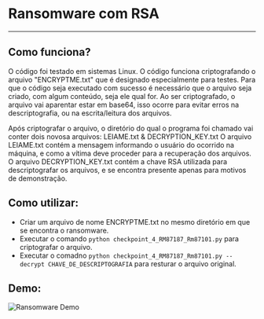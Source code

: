 # Ransomware com RSA
---

## Como funciona?
O código foi testado em sistemas Linux. O código funciona criptografando o arquivo "ENCRYPTME.txt" que é designado especialmente para testes.
Para que o código seja executado com sucesso é necessário que o arquivo seja criado, com algum conteúdo, seja ele qual for. Ao ser criptografado,
o arquivo vai aparentar estar em base64, isso ocorre para evitar erros na descriptografia, ou na escrita/leitura dos arquivos.

Após criptografar o arquivo, o diretório do qual o programa foi chamado vai conter dois novosa arquivos: LEIAME.txt & DECRYPTION_KEY.txt
O arquivo LEIAME.txt contém a mensagem informando o usuário do ocorrido na máquina, e como a vítima deve proceder para a recuperação dos arquivos.
O arquivo DECRYPTION_KEY.txt contém a chave RSA utilizada para descriptografar os arquivos, e se encontra presente apenas para motivos de demonstração.

## Como utilizar:
- Criar um arquivo de nome ENCRYPTME.txt no mesmo diretório em que se encontra o ransomware.
- Executar o comando `python checkpoint_4_RM87187_Rm87101.py` para criptografar o arquivo.
- Executar o comadno `python checkpoint_4_RM87187_Rm87101.py --decrypt CHAVE_DE_DESCRIPTOGRAFIA` para resturar o arquivo original.

## Demo:
![Ransomware Demo](https://www.youtube.com/watch?v=N02dVkcRyx8)
